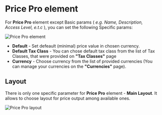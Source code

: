 # Price Pro element

For **Price Pro** element except Basic params ( *e.g. Name, Description, Access Level, e.t.c* ), you can set the following Specific params:

![Price Pro element](http://joolanders.github.io/Docs/docs/ZOOcart/images/zc19.png)

- **Default** - Set defeault (minimal) price value in chosen currency.
- **Default Tax Class** - You can chose default tax class from the list of Tax Classes, that were provided on **"Tax Classes"** page
- **Currency** - Choose currency from the list of provided currencies (You can manage your currencies on the **"Currencies"** page).

## Layout

There is only one specific parameter for **Price Pro** element - **Main Layout**. It allows to choose layout for price output among available ones.

![Price Pro layout](http://joolanders.github.io/Docs/docs/ZOOcart/images/zc23.png)